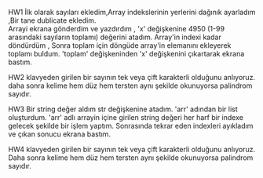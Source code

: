 HW1
İlk olarak sayıları ekledim,Array  indekslerinin yerlerini dağınık ayarladım ,Bir tane dublicate ekledim.  
Arrayi ekrana gönderdim ve yazdırdım , 'x' değişkenine  4950 (1-99 arasındaki sayıların toplamı) değerini atadım.
Array'in indexi kadar döndürdüm , Sonra toplam için döngüde array'in elemanını ekleyerek toplamı buldum. 
'toplam' değişkeninden 'x' değişkenini çıkartarak ekrana bastım.

HW2
klavyeden girilen bir sayının tek veya çift karakterli olduğunu anlıyoruz. 
daha sonra kelime hem düz hem tersten aynı şekilde okunuyorsa palindrom sayıdır.

HW3
Bir string değer aldım str değişkenine atadım. 'arr' adından bir list oluşturdum. 
'arr' adlı arrayin içine girilen string değeri her harf bir indexe gelecek şekilde bir işlem yaptım. 
Sonrasında tekrar eden indexleri ayıkladım ve çıkan sonucu ekrana bastım.

HW4
klavyeden girilen bir sayının tek veya çift karakterli olduğunu anlıyoruz. 
Daha sonra kelime hem düz hem tersten aynı şekilde okunuyorsa palindrom sayıdır.
